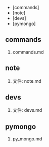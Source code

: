 
<!-- vim-markdown-toc GFM -->

* [commands]
* [note]
* [devs]
* [pymongo]

<!-- vim-markdown-toc -->
## commands
1. commands.md

## note
1. 文件: note.md

## devs
1. 文件: devs.md

## pymongo
1. py_mongo.md

